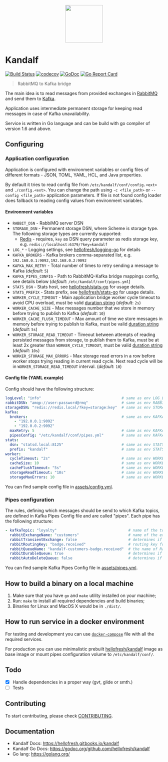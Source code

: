 <p align="center">
  <a href="https://hellofresh.com">
    <img width="120" src="https://www.hellofresh.de/images/hellofresh/press/HelloFresh_Logo.png">
  </a>
</p>

# Kandalf

[![Build Status](https://travis-ci.org/hellofresh/kandalf.svg?branch=master)](https://travis-ci.org/hellofresh/kandalf)
[![codecov](https://codecov.io/gh/hellofresh/kandalf/branch/master/graph/badge.svg)](https://codecov.io/gh/hellofresh/kandalf)
[![GoDoc](https://godoc.org/github.com/hellofresh/kandalf?status.svg)](https://godoc.org/github.com/hellofresh/kandalf)
[![Go Report Card](https://goreportcard.com/badge/github.com/hellofresh/kandalf)](https://goreportcard.com/report/github.com/hellofresh/kandalf)

> RabbitMQ to Kafka bridge

The main idea is to read messages from provided exchanges in [RabbitMQ](https://www.rabbitmq.com/) and send them to [Kafka](http://kafka.apache.org/).

Application uses intermediate permanent storage for keeping read messages in case of Kafka unavailability.

Service is written in Go language and can be build with go compiler of version 1.6 and above.

## Configuring

### Application configuration

Application is configured with environment variables or config files of different formats - JSON, TOML, YAML, HCL, and Java properties.

By default it tries to read config file from `/etc/kandalf/conf/config.<ext>` and `./config.<ext>`. You can change the path using `-c <file_path>` or `--config <file_path>` application parameters. If file is not found config loader does fallback to reading config values from environment variables.

#### Environment variables

* `RABBIT_DSN` - RabbiMQ server DSN
* `STORAGE_DSN` - Permanent storage DSN, where Scheme is storage type. The following storage types are currently supported:
  * [Redis](https://redis.io/) - requires, `key` as DSN query parameter as redis storage key, e.g. `redis://localhost:6379/?key=kandalf`
* `LOG_*` - Logging settings, see [hellofresh/logging-go](https://github.com/hellofresh/logging-go#configuration) for details
* `KAFKA_BROKERS` - Kafka brokers comma-separated list, e.g. `192.168.0.1:9092,192.168.0.2:9092`
* `KAFKA_MAX_RETRY` - Total number of times to retry sending a message to Kafka (_default_: `5`)
* `KAFKA_PIPES_CONFIG` - Path to RabbitMQ-Kafka bridge mappings config, see details below (_default_: `/etc/kandalf/conf/pipes.yml`)
* `STATS_DSN` - Stats host, see [hellofresh/stats-go](https://github.com/hellofresh/stats-go#usage) for usage details.
* `STATS_PREFIX` - Stats prefix, see [hellofresh/stats-go](https://github.com/hellofresh/stats-go#usage) for usage details.
* `WORKER_CYCLE_TIMEOUT` - Main application bridge worker cycle timeout to avoid CPU overload, must be valid [duration string](https://golang.org/pkg/time/#ParseDuration) (_default_: `2s`)
* `WORKER_CACHE_SIZE` - Max messages number that we store in memory before trying to publish to Kafka (_default_: `10`)
* `WORKER_CACHE_FLUSH_TIMEOUT` - Max amount of time we store messages in memory before trying to publish to Kafka, must be valid [duration string](https://golang.org/pkg/time/#ParseDuration) (_default_: `5s`)
* `WORKER_STORAGE_READ_TIMEOUT` - Timeout between attempts of reading persisted messages from storage, to publish them to Kafka, must be at least 2x greater than `WORKER_CYCLE_TIMEOUT`, must be valid [duration string](https://golang.org/pkg/time/#ParseDuration) (_default_: `10s`)
* `WORKER_STORAGE_MAX_ERRORS` - Max storage read errors in a row before worker stops trying reading in current read cycle. Next read cycle will be in `WORKER_STORAGE_READ_TIMEOUT` interval. (_default_: `10`)

#### Config file (YAML example)

Config should have the following structure:

```yaml
logLevel: "info"                                    # same as env LOG_LEVEL
rabbitDSN: "amqp://user:password@rmq"               # same as env RABBIT_DSN
storageDSN: "redis://redis.local/?key=storage:key"  # same as env STORAGE_DSN
kafka:
  brokers:                                          # same as env KAFKA_BROKERS
    - "192.0.0.1:9092"
    - "192.0.0.2:9092"
  maxRetry: 5                                       # same as env KAFKA_MAX_RETRY
  pipesConfig: "/etc/kandalf/conf/pipes.yml"        # same as env KAFKA_PIPES_CONFIG
stats:
  dsn: "statsd.local:8125"                          # same as env STATS_DSN
  prefix: "kandalf"                                 # same as env STATS_PREFIX
worker:
  cycleTimeout: "2s"                                # same as env WORKER_CYCLE_TIMEOUT
  cacheSize: 10                                     # same as env WORKER_CACHE_SIZE
  cacheFlushTimeout: "5s"                           # same as env WORKER_CACHE_FLUSH_TIMEOUT
  storageReadTimeout: "10s"                         # same as env WORKER_STORAGE_READ_TIMEOUT
  storageMaxErrors: 10                              # same as env WORKER_STORAGE_MAX_ERRORS
```

You can find sample config file in [assets/config.yml](./assets/config.yml).

### Pipes configuration

The rules, defining which messages should be send to which Kafka topics, are defined in Kafka Pipes Config file and are called "pipes". Each pipe has the following structure:

```yaml
- kafkaTopic: "loyalty"                                # name of the topic in Kafka where message will be sent
  rabbitExchangeName: "customers"                      # name of the exchange in RabbitMQ
  rabbitTransientExchange: false                       # determines if the exchange should be declared as durable or transient
  rabbitRoutingKey: "badge.received"                   # routing key for exchange
  rabbitQueueName: "kandalf-customers-badge.received"  # the name of RabbitMQ queue to read messages from
  rabbitDurableQueue: true                             # determines if the queue should be declared as durable
  rabbitAutoDeleteQueue: false                         # determines if the queue should be declared as auto-delete
```

You can find sample Kafka Pipes Config file in [assets/pipes.yml](./assets/pipes.yml).

## How to build a binary on a local machine

1. Make sure that you have `go` and `make` utility installed on your machine;
2. Run: `make` to install all required dependencies and build binaries;
3. Binaries for Linux and MacOS X would be in `./dist/`.

## How to run service in a docker environment

For testing and development you can use [`docker-compose`](./docker-compose.yml) file with all the required services.

For production you can use minimalistic prebuilt [hellofresh/kandalf](https://quay.io/hellofresh/kandalf) image as base image or mount pipes configuration volume to `/etc/kandalf/conf/`.

## Todo

* [x] Handle dependencies in a proper way (gvt, glide or smth.)
* [ ] Tests

## Contributing

To start contributing, please check [CONTRIBUTING](CONTRIBUTING.md).

## Documentation

* Kandalf Docs: https://hellofresh.gitbooks.io/kandalf
* Kandalf Go Docs: https://godoc.org/github.com/hellofresh/kandalf
* Go lang: https://golang.org/
